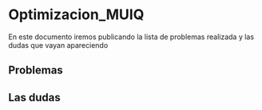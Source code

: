 # Optimizacion_MUIQ
En este documento iremos publicando la lista de problemas realizada y las dudas que vayan apareciendo
## Problemas

## Las dudas

